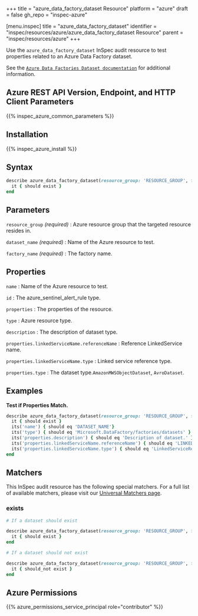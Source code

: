 +++
title = "azure_data_factory_dataset Resource"
platform = "azure"
draft = false
gh_repo = "inspec-azure"

[menu.inspec]
title = "azure_data_factory_dataset"
identifier = "inspec/resources/azure/azure_data_factory_dataset Resource"
parent = "inspec/resources/azure"
+++

Use the `azure_data_factory_dataset` InSpec audit resource to test properties related to an Azure Data Factory dataset.

See the [`Azure Data Factories Dataset documentation`](https://docs.microsoft.com/en-us/rest/api/datafactory/datasets/get) for additional information.

## Azure REST API Version, Endpoint, and HTTP Client Parameters

{{% inspec_azure_common_parameters %}}

## Installation

{{% inspec_azure_install %}}

## Syntax

```ruby
describe azure_data_factory_dataset(resource_group: 'RESOURCE_GROUP', factory_name: 'FACTORY_NAME', dataset_name: 'DATASET_NAME') do
  it { should exist }
end
```

## Parameters

`resource_group` _(required)_
: Azure resource group that the targeted resource resides in.

`dataset_name` _(required)_
: Name of the Azure resource to test.

`factory_name` _(required)_
: The factory name.

## Properties

`name`
: Name of the Azure resource to test.

`id`
: The azure_sentinel_alert_rule type.

`properties`
: The properties of the resource.

`type`
: Azure resource type.

`description`
: The description of dataset type.

`properties.linkedServiceName.referenceName`
: Reference LinkedService name.

`properties.linkedServiceName.type`
: Linked service reference type.

`properties.type`
: The dataset type.`AmazonMWSObjectDataset`, `AvroDataset`.

## Examples

**Test if Properties Match.**

```ruby
describe azure_data_factory_dataset(resource_group: 'RESOURCE_GROUP', factory_name: 'FACTORY_NAME', dataset_name: 'DATASET_NAME') do
  it { should exist }
  its('name') { should eq 'DATASET_NAME'}
  its('type') { should eq 'Microsoft.DataFactory/factories/datasets' }
  its('properties.description') { should eq 'Description of dataset.' }
  its('properties.linkedServiceName.referenceName') { should eq 'LINKED_SERVICE_NAME' }
  its('properties.linkedServiceName.type') { should eq 'LinkedServiceReference' }
end
```

## Matchers

This InSpec audit resource has the following special matchers. For a full list of available matchers, please visit our [Universal Matchers page](https://docs.chef.io/inspec/matchers/).

### exists

```ruby
# If a dataset should exist

describe azure_data_factory_dataset(resource_group: 'RESOURCE_GROUP', factory_name: 'FACTORY_NAME', dataset_name: 'DATASET_NAME') do
  it { should exist }
end

# If a dataset should not exist

describe azure_data_factory_dataset(resource_group: 'RESOURCE_GROUP', factory_name: 'FACTORY_NAME', dataset_name: 'DATASET_NAME') do
  it { should_not exist }
end
```

## Azure Permissions

{{% azure_permissions_service_principal role="contributor" %}}
